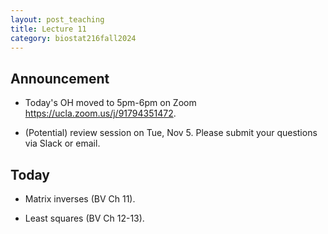 ```yaml
---
layout: post_teaching
title: Lecture 11
category: biostat216fall2024
---
```


## Announcement

* Today's OH moved to 5pm-6pm on Zoom <https://ucla.zoom.us/j/91794351472>.

* (Potential) review session on Tue, Nov 5. Please submit your questions via Slack or email.

## Today

* Matrix inverses (BV Ch 11).

* Least squares (BV Ch 12-13).

